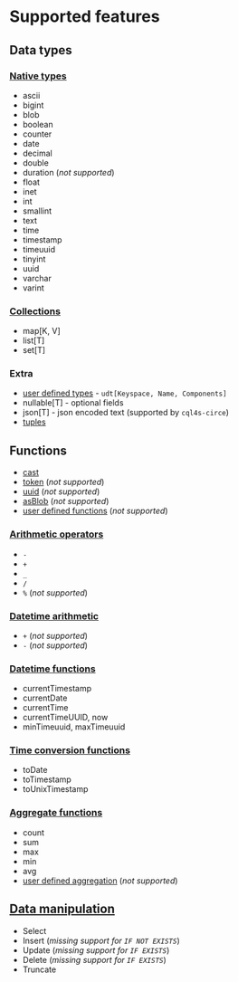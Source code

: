 # Supported features

## Data types

### [Native types](https://cassandra.apache.org/doc/latest/cassandra/cql/types.html#native-types)

- ascii
- bigint
- blob
- boolean
- counter
- date
- decimal
- double
- duration (_not supported_)
- float
- inet
- int
- smallint
- text
- time
- timestamp
- timeuuid
- tinyint
- uuid
- varchar
- varint

### [Collections](https://cassandra.apache.org/doc/latest/cassandra/cql/types.html#collections)

- map[K, V]
- list[T]
- set[T]

### Extra

- [user defined types](https://cassandra.apache.org/doc/latest/cassandra/cql/types.html#udts) - `udt[Keyspace, Name, Components]`
- nullable[T] - optional fields
- json[T] - json encoded text (supported by `cql4s-circe`)
- [tuples](https://cassandra.apache.org/doc/latest/cassandra/cql/types.html#tuples)


## Functions

- [cast](https://cassandra.apache.org/doc/latest/cassandra/cql/functions.html#cast)
- [token](https://cassandra.apache.org/doc/latest/cassandra/cql/functions.html#token) (_not supported_)
- [uuid](https://cassandra.apache.org/doc/latest/cassandra/cql/functions.html#uuid) (_not supported_)
- [asBlob](https://cassandra.apache.org/doc/latest/cassandra/cql/functions.html#blob-conversion-functions) (_not supported_)
- [user defined functions](https://cassandra.apache.org/doc/latest/cassandra/cql/functions.html#user-defined-scalar-functions) (_not supported_)

### [Arithmetic operators](https://cassandra.apache.org/doc/latest/cassandra/cql/operators.html)

- `-`
- `+`
- `_`
- `/`
- `%` (_not supported_)

### [Datetime arithmetic](https://cassandra.apache.org/doc/latest/cassandra/cql/operators.html#datetime--arithmetic)

- `+` (_not supported_)
- `-` (_not supported_)

### [Datetime functions](https://cassandra.apache.org/doc/latest/cassandra/cql/functions.html#datetime-functions)
- currentTimestamp
- currentDate
- currentTime
- currentTimeUUID, now
- minTimeuuid, maxTimeuuid

### [Time conversion functions](https://cassandra.apache.org/doc/latest/cassandra/cql/functions.html#time-conversion-functions)
- toDate
- toTimestamp
- toUnixTimestamp

### [Aggregate functions](https://cassandra.apache.org/doc/4.0/cassandra/cql/functions.html#aggregate-functions)
- count
- sum
- max
- min
- avg
- [user defined aggregation](https://cassandra.apache.org/doc/4.0/cassandra/cql/functions.html#user-defined-aggregates-functions) (_not supported_)


## [Data manipulation](https://cassandra.apache.org/doc/latest/cassandra/cql/dml.html)

- Select
- Insert (_missing support for `IF NOT EXISTS`_)
- Update (_missing support for `IF EXISTS`_)
- Delete (_missing support for `IF EXISTS`_)
- Truncate
